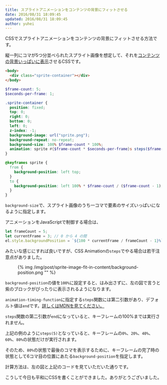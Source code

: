 ```yaml
---
title: スプライトアニメーションをコンテンツの背景にフィットさせる
date: 2016/08/31 18:09:45
updated: 2016/08/31 18:09:45
author: yuhei
---
```

CSSでスプライトアニメーションをコンテンツの背景にフィットさせる方法です。

<!-- more -->

縦一列にコマが5つ分並べられたスプライト画像を想定して、それを[コンテンツの背景いっぱいに表示](/rookies/demos/sprite-image-fit-in-content/)させるCSSです。

```html
<body>
  <div class="sprite-container"></div>
</body>
```

```scss
$frame-count: 5;
$seconds-per-frame: 1;

.sprite-container {
  position: fixed;
  top: 0;
  right: 0;
  bottom: 0;
  left: 0;
  z-index: -1;
  background-image: url("sprite.png");
  background-repeat: no-repeat;
  background-size: 100% $frame-count * 100%;
  animation: sprite #{$frame-count * $seconds-per-frame}s steps($frame-count) infinite;
}

@keyframes sprite {
  from {
    background-position: left top;
  }
  to {
    background-position: left 100% * $frame-count / ($frame-count - 1);
  }
}
```

`background-size`で、スプライト画像のうち一コマで要素のサイズいっぱいになるように指定します。

アニメーションをJavaScriptで制御する場合は、

```javascript
let frameCount = 5;
let currentFrame = 3; // 0 から 4 の間
el.style.backgroundPosition = `${100 * currentFrame / frameCount - 1}%`;
```

みたいな感じにすれば良いですが、CSS Animationの`steps`でやる場合は若干注意点がありました。

<figure class="drop-left">{% img /img/post/sprite-image-fit-in-content/background-position.png "" %}</figure>

`background-position`の値を`100%`に設定すると、はみ出さずに、左の図で言うと紫のブロックがぴったりに表示されるようになります。

`animation-timing-function`に指定する`steps`関数には第二引数があり、デフォルト値は`end`です。[詳しくはMDNを見てください。](https://developer.mozilla.org/ja/docs/Web/CSS/timing-function)

`steps`関数の第二引数が`end`になっていると、キーフレームの100%までは実行されません。

上記の例のように`steps(5)`となっていると、キーフレームの`0%`、`20%`、`40%`、`60%`、`80%`の状態だけが実行されます。

そのため、`80%`の状態で最後のコマを表示するために、キーフレームの完了時の状態として6コマ目の位置にあたる`background-position`を指定します。

計算方法は、左の図と上記のコードを見ていただいた通りです。

こうして今日も平和にCSSを書くことができました。ありがとうございました。
